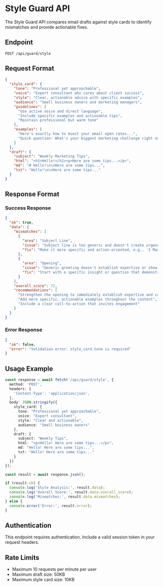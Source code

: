 # Style Guard API

The Style Guard API compares email drafts against style cards to identify mismatches and provide actionable fixes.

## Endpoint

`POST /api/guard/style`

## Request Format

```json
{
  "style_card": {
    "tone": "Professional yet approachable",
    "voice": "Expert consultant who cares about client success",
    "style": "Clear, actionable advice with specific examples",
    "audience": "Small business owners and marketing managers",
    "guidelines": [
      "Use active voice and direct language",
      "Include specific examples and actionable tips",
      "Maintain professional but warm tone"
    ],
    "examples": [
      "Here's exactly how to boost your email open rates...",
      "Quick question: What's your biggest marketing challenge right now?"
    ]
  },
  "draft": {
    "subject": "Weekly Marketing Tips",
    "html": "<h1>Hello!</h1><p>Here are some tips...</p>",
    "md": "# Hello!\n\nHere are some tips...",
    "txt": "Hello!\n\nHere are some tips..."
  }
}
```

## Response Format

### Success Response

```json
{
  "ok": true,
  "data": {
    "mismatches": [
      {
        "area": "Subject Line",
        "issue": "Subject line is too generic and doesn't create urgency or curiosity",
        "fix": "Make it more specific and action-oriented, e.g., '3 Marketing Wins You Can Implement This Week'"
      },
      {
        "area": "Opening",
        "issue": "Generic greeting doesn't establish expertise or show care for client success",
        "fix": "Start with a specific insight or question that demonstrates expertise, e.g., 'I noticed 73% of small businesses struggle with email engagement...'"
      }
    ],
    "overall_score": 72,
    "recommendations": [
      "Strengthen the opening to immediately establish expertise and care",
      "Add more specific, actionable examples throughout the content",
      "Include a clear call-to-action that invites engagement"
    ]
  }
}
```

### Error Response

```json
{
  "ok": false,
  "error": "Validation error: style_card.tone is required"
}
```

## Usage Example

```typescript
const response = await fetch('/api/guard/style', {
  method: 'POST',
  headers: {
    'Content-Type': 'application/json',
  },
  body: JSON.stringify({
    style_card: {
      tone: "Professional yet approachable",
      voice: "Expert consultant",
      style: "Clear and actionable",
      audience: "Small business owners"
    },
    draft: {
      subject: "Weekly Tips",
      html: "<p>Hello! Here are some tips...</p>",
      md: "Hello! Here are some tips...",
      txt: "Hello! Here are some tips..."
    }
  })
});

const result = await response.json();

if (result.ok) {
  console.log('Style Analysis:', result.data);
  console.log('Overall Score:', result.data.overall_score);
  console.log('Mismatches:', result.data.mismatches);
} else {
  console.error('Error:', result.error);
}
```

## Authentication

This endpoint requires authentication. Include a valid session token in your request headers.

## Rate Limits

- Maximum 10 requests per minute per user
- Maximum draft size: 50KB
- Maximum style card size: 10KB
